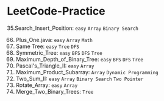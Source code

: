 # LeetCode-Practice
35.Search_Insert_Position: `easy` `Array` `Binary Search`

66. Plus_One.java: `easy` `Array` `Math`
100. Same Tree: `easy` `Tree` `DFS`
101. Symmetric_Tree: `easy` `BFS` `DFS` `Tree`
104. Maximum_Depth_of_Binary_Tree: `easy` `BFS` `DFS` `Tree`
119. Pascal's_Triangle_II: `easy` `Array` 
152. Maximum_Product_Subarray: `Array` `Dynamic Programming`
167. Two_Sum_II: `easy` `Array` `Binary Search` `Two Pointer` 
189. Rotate_Array: `easy` `Array` 
617. Merge_Two_Binary_Trees: `Tree`